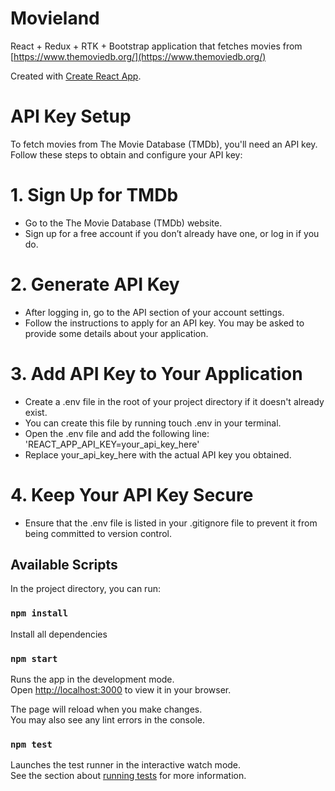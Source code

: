 # Movieland 

React + Redux + RTK + Bootstrap application that fetches movies from [https://www.themoviedb.org/](https://www.themoviedb.org/)

Created with [Create React App](https://github.com/facebook/create-react-app).

# API Key Setup
To fetch movies from The Movie Database (TMDb), you'll need an API key. Follow these steps to obtain and configure your API key:

# 1. Sign Up for TMDb
 * Go to the The Movie Database (TMDb) website.
 * Sign up for a free account if you don’t already have one, or log in if you do.

# 2. Generate API Key
 * After logging in, go to the API section of your account settings.
 * Follow the instructions to apply for an API key. You may be asked to provide some details about your application.

# 3. Add API Key to Your Application
 * Create a .env file in the root of your project directory if it doesn't already exist.
 * You can create this file by running touch .env in your terminal.
 * Open the .env file and add the following line: 'REACT_APP_API_KEY=your_api_key_here'
 * Replace your_api_key_here with the actual API key you obtained.

# 4. Keep Your API Key Secure
 * Ensure that the .env file is listed in your .gitignore file to prevent it from being committed to version control.



## Available Scripts

In the project directory, you can run:

### `npm install`

Install all dependencies

### `npm start`

Runs the app in the development mode.\
Open [http://localhost:3000](http://localhost:3000) to view it in your browser.

The page will reload when you make changes.\
You may also see any lint errors in the console.

### `npm test`

Launches the test runner in the interactive watch mode.\
See the section about [running tests](https://facebook.github.io/create-react-app/docs/running-tests) for more information.